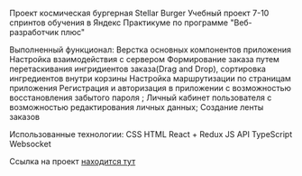 Проект космическая бургерная Stellar Burger
Учебный проект 7-10 спринтов обучения в Яндекс Практикуме по программе "Веб-разработчик плюс"

Выполненный функционал:
Верстка основных компонентов приложения
Настройка взаимодействия с сервером
Формирование заказа путем перетаскивания ингридиентов заказа(Drag and Drop), сортировка ингредиентов внутри корзины
Настройка маршрутизации по страницам приложения
Регистрация и авторизация в приложении с возможностью восстановления забытого пароля ;
Личный кабинет пользователя с возможностью редактирования личных данных;
Создание ленты заказов

Использованные технологии:
CSS
HTML
React + Redux
JS
API
TypeScript
Websocket

Ссылка на проект [находится тут](https://simplex83.github.io/React-Burger/)













